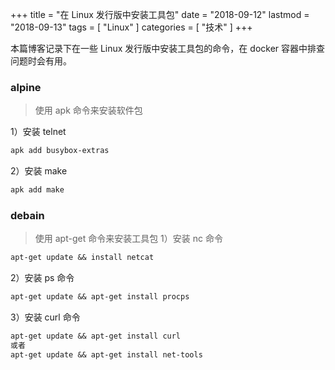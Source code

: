 +++
title = "在 Linux 发行版中安装工具包"
date = "2018-09-12"
lastmod = "2018-09-13"
tags = [
    "Linux"
]
categories = [
    "技术"
]
+++

本篇博客记录下在一些 Linux 发行版中安装工具包的命令，在 docker 容器中排查问题时会有用。

<!--more-->

### alpine
> 使用 apk 命令来安装软件包 

1）安装 telnet
```markdown
apk add busybox-extras
```

2）安装 make
```markdown
apk add make
```

### debain
> 使用 apt-get 命令来安装工具包
1）安装 nc 命令
```markdown
apt-get update && install netcat
```

2）安装 ps 命令
```markdown
apt-get update && apt-get install procps
```

3）安装 curl 命令
```markdown
apt-get update && apt-get install curl
或者
apt-get update && apt-get install net-tools
```
